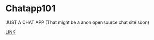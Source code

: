 # Chatapp101
 
 JUST A CHAT APP (That might be a anon opensource chat site soon)


[LINK](https://aayush9029.github.io/Chatapp101/)
